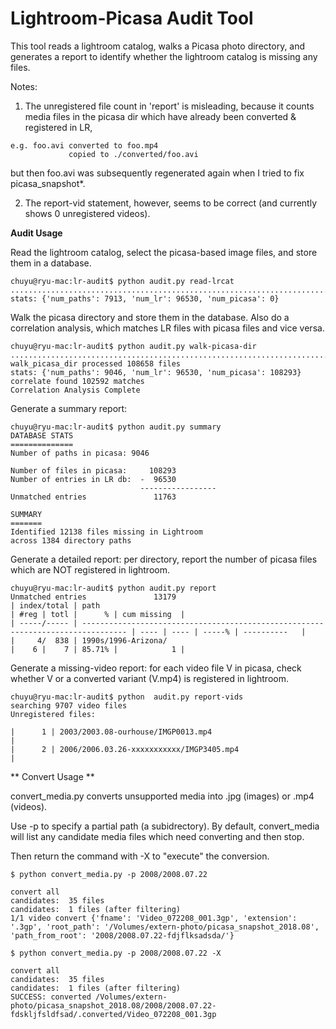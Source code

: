 
# Lightroom-Picasa Audit Tool

This tool reads a lightroom catalog, walks a Picasa photo directory, and generates
a report to identify whether the lightroom catalog is missing any files.

Notes:
1. The unregistered file count in 'report' is misleading, because it counts media files in the picasa dir
which have already been converted & registered in LR, 
```
e.g. foo.avi converted to foo.mp4
             copied to ./converted/foo.avi             
```
but then foo.avi was subsequently regenerated again when I tried to fix picasa_snapshot*.

2. The report-vid statement, however, seems to be correct (and currently shows 0 unregistered videos).

**Audit Usage**


Read the lightroom catalog, select the picasa-based image files, and store them in a database.
```
chuyu@ryu-mac:lr-audit$ python audit.py read-lrcat
..................................................................................................
stats: {'num_paths': 7913, 'num_lr': 96530, 'num_picasa': 0}
```

Walk the picasa directory and store them in the database. Also do a correlation
analysis, which matches LR files with picasa files and vice versa.
```
chuyu@ryu-mac:lr-audit$ python audit.py walk-picasa-dir
........................................................................................................................
walk_picasa_dir processed 108658 files
stats: {'num_paths': 9046, 'num_lr': 96530, 'num_picasa': 108293}
correlate found 102592 matches
Correlation Analysis Complete
```

Generate a summary report:
```
chuyu@ryu-mac:lr-audit$ python audit.py summary
DATABASE STATS
==============
Number of paths in picasa: 9046

Number of files in picasa:     108293
Number of entries in LR db:  -  96530
                             -----------------
Unmatched entries               11763

SUMMARY
=======
Identified 12138 files missing in Lightroom
across 1384 directory paths
```

Generate a detailed report: per directory, report the number of
picasa files which are NOT registered in lightroom.
```
chuyu@ryu-mac:lr-audit$ python audit.py report
Unmatched entries               13179
| index/total | path                                                                             | #reg | totl |      % | cum missing  |
| -----/----- | -------------------------------------------------------------------------------- | ---- | ---- | -----% | ----------   |
|     4/  838 | 1990s/1996-Arizona/                                                              |    6 |    7 | 85.71% |            1 |
```

Generate a missing-video report: for each video file V in picasa,
check whether V or a converted variant (V.mp4) is registered in lightroom.
```
chuyu@ryu-mac:lr-audit$ python  audit.py report-vids        
searching 9707 video files                          
Unregistered files:                                                                                                   
                                                                                                                      
|      1 | 2003/2003.08-ourhouse/IMGP0013.mp4                                                                                       |
|      2 | 2006/2006.03.26-xxxxxxxxxxx/IMGP3405.mp4                                                                                 |

```

** Convert Usage **

convert_media.py converts unsupported media into .jpg (images) or .mp4 (videos).

Use -p to specify a partial path (a subidrectory).
By default, convert_media will list any candidate media files which need converting and then stop.

Then return the command with -X to "execute" the conversion.
```
$ python convert_media.py -p 2008/2008.07.22

convert all
candidates:  35 files
candidates:  1 files (after filtering)
1/1 video convert {'fname': 'Video_072208_001.3gp', 'extension': '.3gp', 'root_path': '/Volumes/extern-photo/picasa_snapshot_2018.08', 'path_from_root': '2008/2008.07.22-fdjflksadsda/'}

$ python convert_media.py -p 2008/2008.07.22 -X

convert all
candidates:  35 files
candidates:  1 files (after filtering)
SUCCESS: converted /Volumes/extern-photo/picasa_snapshot_2018.08/2008/2008.07.22-fdskljfsldfsad/.converted/Video_072208_001.3gp
```
